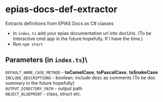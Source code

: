 # epias-docs-def-extractor
Extracts definitions from EPIAS Docs as C# classes

- In `index.ts` add your epias documentation url into docUrls. (To be interactive cmd app in the future hopefully. If I have the time.)
- Run `npm start`

## Parameters (in `index.ts`)\
`DEFAULT_NAME_CASE_METHOD` - __toCamelCase__, __toPascalCase__, __toSnakeCase__\
`INCLUDE_DESCRIPTIONS` - boolean. include desc as comments (To be doc summary in the future hopefully)\
`OUTPUT_DIRECTORY_PATH` - output path\
`OBJECT_BLUEPRINT` - class, struct etc.
